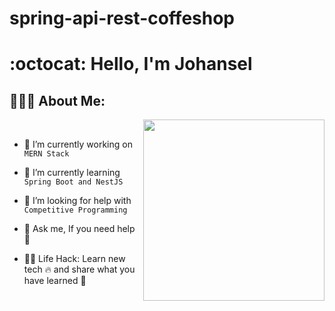 # spring-api-rest-coffeshop

<!-- <h1 align="center">Hello<img src="https://raw.githubusercontent.com/ABSphreak/ABSphreak/master/gifs/Hi.gif" width="30px"> I'm Software Engineer</h1> -->
<!-- 
<div align="center">
  <img src ="./banner.png" />
</div>
-->
# :octocat: Hello, I'm Johansel

## 👨🏻‍💻 About Me:

<img  src="./programming.gif" height="290px" align="right" />
<br>


- 🔭 I’m currently working on `MERN Stack`

- 🌱 I’m currently learning `Spring Boot and NestJS`

- 🤔 I’m looking for help with `Competitive Programming`

- 💬 Ask me, If you need help 🚀

- 👨‍💻 Life Hack: Learn new tech :fire: and share what you have learned :tada:
